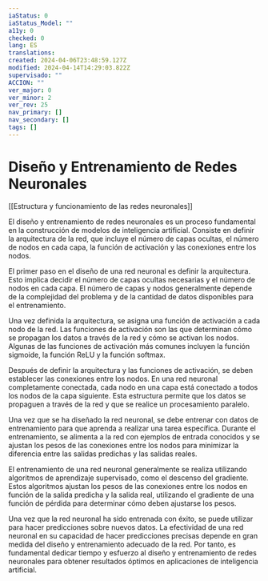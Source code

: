 ```yaml
---
iaStatus: 0
iaStatus_Model: ""
a11y: 0
checked: 0
lang: ES
translations: 
created: 2024-04-06T23:48:59.127Z
modified: 2024-04-14T14:29:03.822Z
supervisado: ""
ACCION: ""
ver_major: 0
ver_minor: 2
ver_rev: 25
nav_primary: []
nav_secondary: []
tags: []
---
```

# Diseño y Entrenamiento de Redes Neuronales

[[Estructura y funcionamiento de las  redes neuronales]]

El diseño y entrenamiento de redes neuronales es un proceso fundamental en la construcción de modelos de inteligencia artificial. Consiste en definir la arquitectura de la red, que incluye el número de capas ocultas, el número de nodos en cada capa, la función de activación y las conexiones entre los nodos.

El primer paso en el diseño de una red neuronal es definir la arquitectura. Esto implica decidir el número de capas ocultas necesarias y el número de nodos en cada capa. El número de capas y nodos generalmente depende de la complejidad del problema y de la cantidad de datos disponibles para el entrenamiento.

Una vez definida la arquitectura, se asigna una función de activación a cada nodo de la red. Las funciones de activación son las que determinan cómo se propagan los datos a través de la red y cómo se activan los nodos. Algunas de las funciones de activación más comunes incluyen la función sigmoide, la función ReLU y la función softmax.

Después de definir la arquitectura y las funciones de activación, se deben establecer las conexiones entre los nodos. En una red neuronal completamente conectada, cada nodo en una capa está conectado a todos los nodos de la capa siguiente. Esta estructura permite que los datos se propaguen a través de la red y que se realice un procesamiento paralelo.

Una vez que se ha diseñado la red neuronal, se debe entrenar con datos de entrenamiento para que aprenda a realizar una tarea específica. Durante el entrenamiento, se alimenta a la red con ejemplos de entrada conocidos y se ajustan los pesos de las conexiones entre los nodos para minimizar la diferencia entre las salidas predichas y las salidas reales.

El entrenamiento de una red neuronal generalmente se realiza utilizando algoritmos de aprendizaje supervisado, como el descenso del gradiente. Estos algoritmos ajustan los pesos de las conexiones entre los nodos en función de la salida predicha y la salida real, utilizando el gradiente de una función de pérdida para determinar cómo deben ajustarse los pesos.

Una vez que la red neuronal ha sido entrenada con éxito, se puede utilizar para hacer predicciones sobre nuevos datos. La efectividad de una red neuronal en su capacidad de hacer predicciones precisas depende en gran medida del diseño y entrenamiento adecuado de la red. Por tanto, es fundamental dedicar tiempo y esfuerzo al diseño y entrenamiento de redes neuronales para obtener resultados óptimos en aplicaciones de inteligencia artificial.
